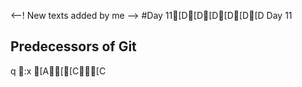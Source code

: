 <--! New texts added by me -->
#Day 11[D[D[D[D[D[D Day 11
## Predecessors of Git
q
:x
[A[[C[C